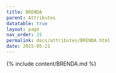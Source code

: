 ```yaml
---
title: BRENDA
parent: Attributes
datatable: true
layout: page
nav_order: 15
permalink: docs/attributes/BRENDA.html
date: 2025-05-21
---
```

{% include content/BRENDA.md %}
